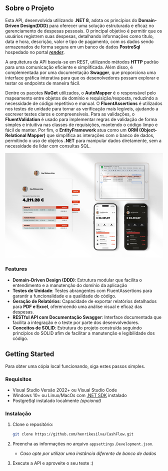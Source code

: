 ## Sobre o Projeto

Esta API, desenvolvida utilizando **.NET 8**, adota os princípios do **Domain-Driven Design(DDD)** para oferecer uma solução estruturada e eficaz no gerenciamento de despesas pessoais. O principal objetivo é permitir que os usuários registrem suas despesas, detalhando informações como título, data e hora, descrição, valor e tipo de pagamento, com os dados sendo armazenados de forma segura em um banco de dados **PostreSql** hospedado no portal ***[render][render]***.

A arquitetura da API baseia-se em REST, utilizando métodos **HTTP** padrão para uma comunicação eficiente e simplificada. Além disso, é complementada por uma documentação **Swagger**, que proporciona uma interface gráfica interativa para que os desenolvedores possam explorar e testar os endpoints de maneira fácil.

Dentre os pacotes **NuGet** utilizados, o **AutoMapper** é o responsável pelo mapeamento entre objetos de domínio e requisição/resposta, reduzindo a necessidade de código repetitivo e manual. O **FluentAssertions** é utilizados nos testes de unidade para tornar as verificação mais legíveis, ajudando a escrever testes claros e compreensíveis.
Para as validações, o **FluentValidation** é usado para implementar regras de validação de forma simples e intuitiva nas classes de requisições, mantendo o código limpo e fácil de manter. Por fim, o **EntityFramework** atua como um **ORM (Object-Relational Mapper)** que simplifica as interações com o banco de dados, permitindo o uso de objetos **.NET** para manipular dados diretamente, sem a necessidade de lidar com consultas SQL.

![hero-image]

### Features

- **Domain-Driven Design (DDD)**: Estrutura modular que facilita o entendimento e a manutenção do domínio da aplicação
- **Testes de Unidade**: Testes abrangentes com FluentAssertions para garantir a funcionalidade e a qualidade do código.
- **Geração de Relatórios**: Capacidade de exportar relatórios detalhados para **PDF e Excel**, oferencendo uma análise visual e eficaz das despesas.
- **RESTful API com Documentação Swagger**: Interface documentada que facilita a integração e o teste por parte dos desenvolvedores.
- **Conceitos de SOLID**: Estrutura do projeto construída seguindo princípios do SOLID afim de facilitar a manutenção e legibilidade dos código.

## Getting Started

Para obter uma cópia local funcionando, siga estes passos simples.

### Requisitos

* Visual Studio Versão 2022+ ou Visual Studio Code
* Windows 10+ ou Linux/MacOs com [.NET SDK][dot-net-sdk] instalado
* PostgreSql instalado localmente *(opcional)*

### Instalação

1. Clone o repositório:
    ```sh
    git clone https://github.com/henrikesilva/CashFlow.git
    ```

2. Preencha as informações no arquivo `appsettings.Development.json`.
    - *Caso opte por utilizar uma instância diferente de banco de dados*
3. Execute a API e aproveite o seu teste :)






<!-- Links -->
[render]: https://render.com
[dot-net-sdk]: https://dotnet.microsoft.com/pt-br/download/dotnet/8.0

<!-- Images -->
[hero-image]: images/heroimage.png